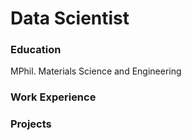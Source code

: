 # 
# Data Scientist

### Education
MPhil. Materials Science and Engineering

### Work Experience

### Projects
